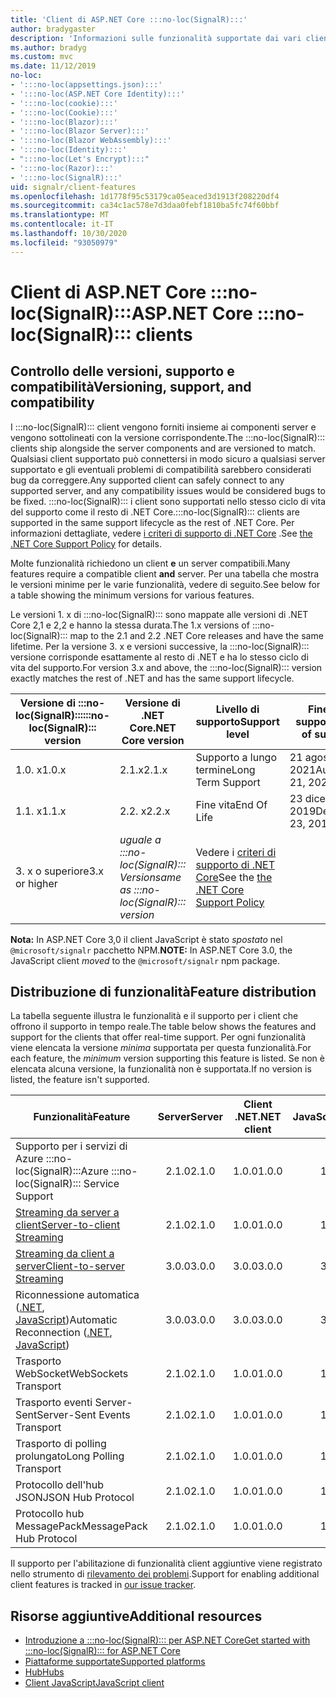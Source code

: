 ```yaml
---
title: 'Client di ASP.NET Core :::no-loc(SignalR):::'
author: bradygaster
description: 'Informazioni sulle funzionalità supportate dai vari client di ASP.NET Core :::no-loc(SignalR)::: .'
ms.author: bradyg
ms.custom: mvc
ms.date: 11/12/2019
no-loc:
- ':::no-loc(appsettings.json):::'
- ':::no-loc(ASP.NET Core Identity):::'
- ':::no-loc(cookie):::'
- ':::no-loc(Cookie):::'
- ':::no-loc(Blazor):::'
- ':::no-loc(Blazor Server):::'
- ':::no-loc(Blazor WebAssembly):::'
- ':::no-loc(Identity):::'
- ":::no-loc(Let's Encrypt):::"
- ':::no-loc(Razor):::'
- ':::no-loc(SignalR):::'
uid: signalr/client-features
ms.openlocfilehash: 1d1778f95c53179ca05eaced3d1913f208220df4
ms.sourcegitcommit: ca34c1ac578e7d3daa0febf1810ba5fc74f60bbf
ms.translationtype: MT
ms.contentlocale: it-IT
ms.lasthandoff: 10/30/2020
ms.locfileid: "93050979"
---
```

# <a name="aspnet-core-no-locsignalr-clients"></a><span data-ttu-id="bcf18-103">Client di ASP.NET Core :::no-loc(SignalR):::</span><span class="sxs-lookup"><span data-stu-id="bcf18-103">ASP.NET Core :::no-loc(SignalR)::: clients</span></span>

## <a name="versioning-support-and-compatibility"></a><span data-ttu-id="bcf18-104">Controllo delle versioni, supporto e compatibilità</span><span class="sxs-lookup"><span data-stu-id="bcf18-104">Versioning, support, and compatibility</span></span>

<span data-ttu-id="bcf18-105">I :::no-loc(SignalR)::: client vengono forniti insieme ai componenti server e vengono sottolineati con la versione corrispondente.</span><span class="sxs-lookup"><span data-stu-id="bcf18-105">The :::no-loc(SignalR)::: clients ship alongside the server components and are versioned to match.</span></span> <span data-ttu-id="bcf18-106">Qualsiasi client supportato può connettersi in modo sicuro a qualsiasi server supportato e gli eventuali problemi di compatibilità sarebbero considerati bug da correggere.</span><span class="sxs-lookup"><span data-stu-id="bcf18-106">Any supported client can safely connect to any supported server, and any compatibility issues would be considered bugs to be fixed.</span></span> <span data-ttu-id="bcf18-107">:::no-loc(SignalR)::: i client sono supportati nello stesso ciclo di vita del supporto come il resto di .NET Core.</span><span class="sxs-lookup"><span data-stu-id="bcf18-107">:::no-loc(SignalR)::: clients are supported in the same support lifecycle as the rest of .NET Core.</span></span> <span data-ttu-id="bcf18-108">Per informazioni dettagliate, vedere [i criteri di supporto di .NET Core](https://dotnet.microsoft.com/platform/support/policy/dotnet-core) .</span><span class="sxs-lookup"><span data-stu-id="bcf18-108">See [the .NET Core Support Policy](https://dotnet.microsoft.com/platform/support/policy/dotnet-core) for details.</span></span>

<span data-ttu-id="bcf18-109">Molte funzionalità richiedono un client **e** un server compatibili.</span><span class="sxs-lookup"><span data-stu-id="bcf18-109">Many features require a compatible client **and** server.</span></span> <span data-ttu-id="bcf18-110">Per una tabella che mostra le versioni minime per le varie funzionalità, vedere di seguito.</span><span class="sxs-lookup"><span data-stu-id="bcf18-110">See below for a table showing the minimum versions for various features.</span></span>

<span data-ttu-id="bcf18-111">Le versioni 1. x di :::no-loc(SignalR)::: sono mappate alle versioni di .NET Core 2,1 e 2,2 e hanno la stessa durata.</span><span class="sxs-lookup"><span data-stu-id="bcf18-111">The 1.x versions of :::no-loc(SignalR)::: map to the 2.1 and 2.2 .NET Core releases and have the same lifetime.</span></span> <span data-ttu-id="bcf18-112">Per la versione 3. x e versioni successive, la :::no-loc(SignalR)::: versione corrisponde esattamente al resto di .NET e ha lo stesso ciclo di vita del supporto.</span><span class="sxs-lookup"><span data-stu-id="bcf18-112">For version 3.x and above, the :::no-loc(SignalR)::: version exactly matches the rest of .NET and has the same support lifecycle.</span></span>

| <span data-ttu-id="bcf18-113">Versione di :::no-loc(SignalR):::</span><span class="sxs-lookup"><span data-stu-id="bcf18-113">:::no-loc(SignalR)::: version</span></span> | <span data-ttu-id="bcf18-114">Versione di .NET Core</span><span class="sxs-lookup"><span data-stu-id="bcf18-114">.NET Core version</span></span> | <span data-ttu-id="bcf18-115">Livello di supporto</span><span class="sxs-lookup"><span data-stu-id="bcf18-115">Support level</span></span> | <span data-ttu-id="bcf18-116">Fine del supporto</span><span class="sxs-lookup"><span data-stu-id="bcf18-116">End of support</span></span> |
| - | - | - | - |
| <span data-ttu-id="bcf18-117">1.0. x</span><span class="sxs-lookup"><span data-stu-id="bcf18-117">1.0.x</span></span> | <span data-ttu-id="bcf18-118">2.1.x</span><span class="sxs-lookup"><span data-stu-id="bcf18-118">2.1.x</span></span> | <span data-ttu-id="bcf18-119">Supporto a lungo termine</span><span class="sxs-lookup"><span data-stu-id="bcf18-119">Long Term Support</span></span> | <span data-ttu-id="bcf18-120">21 agosto 2021</span><span class="sxs-lookup"><span data-stu-id="bcf18-120">August 21, 2021</span></span> |
| <span data-ttu-id="bcf18-121">1.1. x</span><span class="sxs-lookup"><span data-stu-id="bcf18-121">1.1.x</span></span> | <span data-ttu-id="bcf18-122">2.2. x</span><span class="sxs-lookup"><span data-stu-id="bcf18-122">2.2.x</span></span> | <span data-ttu-id="bcf18-123">Fine vita</span><span class="sxs-lookup"><span data-stu-id="bcf18-123">End Of Life</span></span> | <span data-ttu-id="bcf18-124">23 dicembre 2019</span><span class="sxs-lookup"><span data-stu-id="bcf18-124">December 23, 2019</span></span> |
| <span data-ttu-id="bcf18-125">3. x o superiore</span><span class="sxs-lookup"><span data-stu-id="bcf18-125">3.x or higher</span></span> | <span data-ttu-id="bcf18-126">*uguale a :::no-loc(SignalR)::: Version*</span><span class="sxs-lookup"><span data-stu-id="bcf18-126">*same as :::no-loc(SignalR)::: version*</span></span> | <span data-ttu-id="bcf18-127">Vedere i [criteri di supporto di .NET Core](https://dotnet.microsoft.com/platform/support/policy/dotnet-core)</span><span class="sxs-lookup"><span data-stu-id="bcf18-127">See the [the .NET Core Support Policy](https://dotnet.microsoft.com/platform/support/policy/dotnet-core)</span></span> |

<span data-ttu-id="bcf18-128">**Nota:** In ASP.NET Core 3,0 il client JavaScript è stato *spostato* nel `@microsoft/signalr` pacchetto NPM.</span><span class="sxs-lookup"><span data-stu-id="bcf18-128">**NOTE:** In ASP.NET Core 3.0, the JavaScript client *moved* to the `@microsoft/signalr` npm package.</span></span>

## <a name="feature-distribution"></a><span data-ttu-id="bcf18-129">Distribuzione di funzionalità</span><span class="sxs-lookup"><span data-stu-id="bcf18-129">Feature distribution</span></span>

<span data-ttu-id="bcf18-130">La tabella seguente illustra le funzionalità e il supporto per i client che offrono il supporto in tempo reale.</span><span class="sxs-lookup"><span data-stu-id="bcf18-130">The table below shows the features and support for the clients that offer real-time support.</span></span> <span data-ttu-id="bcf18-131">Per ogni funzionalità viene elencata la versione *minima* supportata per questa funzionalità.</span><span class="sxs-lookup"><span data-stu-id="bcf18-131">For each feature, the *minimum* version supporting this feature is listed.</span></span> <span data-ttu-id="bcf18-132">Se non è elencata alcuna versione, la funzionalità non è supportata.</span><span class="sxs-lookup"><span data-stu-id="bcf18-132">If no version is listed, the feature isn't supported.</span></span>

| <span data-ttu-id="bcf18-133">Funzionalità</span><span class="sxs-lookup"><span data-stu-id="bcf18-133">Feature</span></span> | <span data-ttu-id="bcf18-134">Server</span><span class="sxs-lookup"><span data-stu-id="bcf18-134">Server</span></span> | <span data-ttu-id="bcf18-135">Client .NET</span><span class="sxs-lookup"><span data-stu-id="bcf18-135">.NET client</span></span> | <span data-ttu-id="bcf18-136">Client JavaScript</span><span class="sxs-lookup"><span data-stu-id="bcf18-136">JavaScript client</span></span> | <span data-ttu-id="bcf18-137">Client Java</span><span class="sxs-lookup"><span data-stu-id="bcf18-137">Java client</span></span> |
| ---- | :-: | :-: | :-: | :-: |
| <span data-ttu-id="bcf18-138">Supporto per i servizi di Azure :::no-loc(SignalR):::</span><span class="sxs-lookup"><span data-stu-id="bcf18-138">Azure :::no-loc(SignalR)::: Service Support</span></span> |<span data-ttu-id="bcf18-139">2.1.0</span><span class="sxs-lookup"><span data-stu-id="bcf18-139">2.1.0</span></span>|<span data-ttu-id="bcf18-140">1.0.0</span><span class="sxs-lookup"><span data-stu-id="bcf18-140">1.0.0</span></span>|<span data-ttu-id="bcf18-141">1.0.0</span><span class="sxs-lookup"><span data-stu-id="bcf18-141">1.0.0</span></span>|<span data-ttu-id="bcf18-142">1.0.0</span><span class="sxs-lookup"><span data-stu-id="bcf18-142">1.0.0</span></span>|
| [<span data-ttu-id="bcf18-143">Streaming da server a client</span><span class="sxs-lookup"><span data-stu-id="bcf18-143">Server-to-client Streaming</span></span>](xref:signalr/streaming)          |<span data-ttu-id="bcf18-144">2.1.0</span><span class="sxs-lookup"><span data-stu-id="bcf18-144">2.1.0</span></span>|<span data-ttu-id="bcf18-145">1.0.0</span><span class="sxs-lookup"><span data-stu-id="bcf18-145">1.0.0</span></span>|<span data-ttu-id="bcf18-146">1.0.0</span><span class="sxs-lookup"><span data-stu-id="bcf18-146">1.0.0</span></span>|<span data-ttu-id="bcf18-147">1.0.0</span><span class="sxs-lookup"><span data-stu-id="bcf18-147">1.0.0</span></span>|
| [<span data-ttu-id="bcf18-148">Streaming da client a server</span><span class="sxs-lookup"><span data-stu-id="bcf18-148">Client-to-server Streaming</span></span>](xref:signalr/streaming)          |<span data-ttu-id="bcf18-149">3.0.0</span><span class="sxs-lookup"><span data-stu-id="bcf18-149">3.0.0</span></span>|<span data-ttu-id="bcf18-150">3.0.0</span><span class="sxs-lookup"><span data-stu-id="bcf18-150">3.0.0</span></span>|<span data-ttu-id="bcf18-151">3.0.0</span><span class="sxs-lookup"><span data-stu-id="bcf18-151">3.0.0</span></span>|<span data-ttu-id="bcf18-152">3.0.0</span><span class="sxs-lookup"><span data-stu-id="bcf18-152">3.0.0</span></span>|
| <span data-ttu-id="bcf18-153">Riconnessione automatica ([.NET](./dotnet-client.md?tabs=visual-studio&view=aspnetcore-3.0#handle-lost-connection), [JavaScript](./javascript-client.md?view=aspnetcore-3.0#reconnect-clients))</span><span class="sxs-lookup"><span data-stu-id="bcf18-153">Automatic Reconnection ([.NET](./dotnet-client.md?tabs=visual-studio&view=aspnetcore-3.0#handle-lost-connection), [JavaScript](./javascript-client.md?view=aspnetcore-3.0#reconnect-clients))</span></span>          |<span data-ttu-id="bcf18-154">3.0.0</span><span class="sxs-lookup"><span data-stu-id="bcf18-154">3.0.0</span></span>|<span data-ttu-id="bcf18-155">3.0.0</span><span class="sxs-lookup"><span data-stu-id="bcf18-155">3.0.0</span></span>|<span data-ttu-id="bcf18-156">3.0.0</span><span class="sxs-lookup"><span data-stu-id="bcf18-156">3.0.0</span></span>|❌|
| <span data-ttu-id="bcf18-157">Trasporto WebSocket</span><span class="sxs-lookup"><span data-stu-id="bcf18-157">WebSockets Transport</span></span> |<span data-ttu-id="bcf18-158">2.1.0</span><span class="sxs-lookup"><span data-stu-id="bcf18-158">2.1.0</span></span>|<span data-ttu-id="bcf18-159">1.0.0</span><span class="sxs-lookup"><span data-stu-id="bcf18-159">1.0.0</span></span>|<span data-ttu-id="bcf18-160">1.0.0</span><span class="sxs-lookup"><span data-stu-id="bcf18-160">1.0.0</span></span>|<span data-ttu-id="bcf18-161">1.0.0</span><span class="sxs-lookup"><span data-stu-id="bcf18-161">1.0.0</span></span>|
| <span data-ttu-id="bcf18-162">Trasporto eventi Server-Sent</span><span class="sxs-lookup"><span data-stu-id="bcf18-162">Server-Sent Events Transport</span></span> |<span data-ttu-id="bcf18-163">2.1.0</span><span class="sxs-lookup"><span data-stu-id="bcf18-163">2.1.0</span></span>|<span data-ttu-id="bcf18-164">1.0.0</span><span class="sxs-lookup"><span data-stu-id="bcf18-164">1.0.0</span></span>|<span data-ttu-id="bcf18-165">1.0.0</span><span class="sxs-lookup"><span data-stu-id="bcf18-165">1.0.0</span></span>|❌|
| <span data-ttu-id="bcf18-166">Trasporto di polling prolungato</span><span class="sxs-lookup"><span data-stu-id="bcf18-166">Long Polling Transport</span></span> |<span data-ttu-id="bcf18-167">2.1.0</span><span class="sxs-lookup"><span data-stu-id="bcf18-167">2.1.0</span></span>|<span data-ttu-id="bcf18-168">1.0.0</span><span class="sxs-lookup"><span data-stu-id="bcf18-168">1.0.0</span></span>|<span data-ttu-id="bcf18-169">1.0.0</span><span class="sxs-lookup"><span data-stu-id="bcf18-169">1.0.0</span></span>|<span data-ttu-id="bcf18-170">3.0.0</span><span class="sxs-lookup"><span data-stu-id="bcf18-170">3.0.0</span></span>|
| <span data-ttu-id="bcf18-171">Protocollo dell'hub JSON</span><span class="sxs-lookup"><span data-stu-id="bcf18-171">JSON Hub Protocol</span></span> |<span data-ttu-id="bcf18-172">2.1.0</span><span class="sxs-lookup"><span data-stu-id="bcf18-172">2.1.0</span></span>|<span data-ttu-id="bcf18-173">1.0.0</span><span class="sxs-lookup"><span data-stu-id="bcf18-173">1.0.0</span></span>|<span data-ttu-id="bcf18-174">1.0.0</span><span class="sxs-lookup"><span data-stu-id="bcf18-174">1.0.0</span></span>|<span data-ttu-id="bcf18-175">1.0.0</span><span class="sxs-lookup"><span data-stu-id="bcf18-175">1.0.0</span></span>|
| <span data-ttu-id="bcf18-176">Protocollo hub MessagePack</span><span class="sxs-lookup"><span data-stu-id="bcf18-176">MessagePack Hub Protocol</span></span> |<span data-ttu-id="bcf18-177">2.1.0</span><span class="sxs-lookup"><span data-stu-id="bcf18-177">2.1.0</span></span>|<span data-ttu-id="bcf18-178">1.0.0</span><span class="sxs-lookup"><span data-stu-id="bcf18-178">1.0.0</span></span>|<span data-ttu-id="bcf18-179">1.0.0</span><span class="sxs-lookup"><span data-stu-id="bcf18-179">1.0.0</span></span>|❌|

<span data-ttu-id="bcf18-180">Il supporto per l'abilitazione di funzionalità client aggiuntive viene registrato nello strumento di [rilevamento dei problemi](https://github.com/dotnet/AspNetCore/issues).</span><span class="sxs-lookup"><span data-stu-id="bcf18-180">Support for enabling additional client features is tracked in [our issue tracker](https://github.com/dotnet/AspNetCore/issues).</span></span>

## <a name="additional-resources"></a><span data-ttu-id="bcf18-181">Risorse aggiuntive</span><span class="sxs-lookup"><span data-stu-id="bcf18-181">Additional resources</span></span>

* [<span data-ttu-id="bcf18-182">Introduzione a :::no-loc(SignalR)::: per ASP.NET Core</span><span class="sxs-lookup"><span data-stu-id="bcf18-182">Get started with :::no-loc(SignalR)::: for ASP.NET Core</span></span>](xref:tutorials/signalr)
* [<span data-ttu-id="bcf18-183">Piattaforme supportate</span><span class="sxs-lookup"><span data-stu-id="bcf18-183">Supported platforms</span></span>](xref:signalr/supported-platforms)
* [<span data-ttu-id="bcf18-184">Hub</span><span class="sxs-lookup"><span data-stu-id="bcf18-184">Hubs</span></span>](xref:signalr/hubs)
* [<span data-ttu-id="bcf18-185">Client JavaScript</span><span class="sxs-lookup"><span data-stu-id="bcf18-185">JavaScript client</span></span>](xref:signalr/javascript-client)